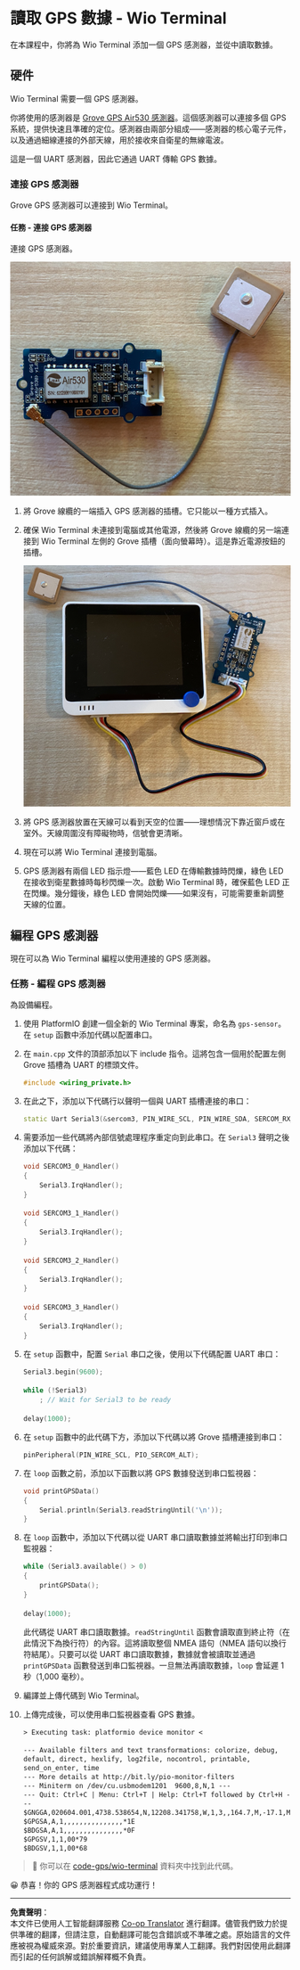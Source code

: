<!--
CO_OP_TRANSLATOR_METADATA:
{
  "original_hash": "da6ae0a795cf06be33d23ca5b8493fc8",
  "translation_date": "2025-08-26T15:45:45+00:00",
  "source_file": "3-transport/lessons/1-location-tracking/wio-terminal-gps-sensor.md",
  "language_code": "hk"
}
-->
# 讀取 GPS 數據 - Wio Terminal

在本課程中，你將為 Wio Terminal 添加一個 GPS 感測器，並從中讀取數據。

## 硬件

Wio Terminal 需要一個 GPS 感測器。

你將使用的感測器是 [Grove GPS Air530 感測器](https://www.seeedstudio.com/Grove-GPS-Air530-p-4584.html)。這個感測器可以連接多個 GPS 系統，提供快速且準確的定位。感測器由兩部分組成——感測器的核心電子元件，以及通過細線連接的外部天線，用於接收來自衛星的無線電波。

這是一個 UART 感測器，因此它通過 UART 傳輸 GPS 數據。

### 連接 GPS 感測器

Grove GPS 感測器可以連接到 Wio Terminal。

#### 任務 - 連接 GPS 感測器

連接 GPS 感測器。

![Grove GPS 感測器](../../../../../translated_images/grove-gps-sensor.247943bf69b03f0d1820ef6ed10c587f9b650e8db55b936851c92412180bd3e2.hk.png)

1. 將 Grove 線纜的一端插入 GPS 感測器的插槽。它只能以一種方式插入。

1. 確保 Wio Terminal 未連接到電腦或其他電源，然後將 Grove 線纜的另一端連接到 Wio Terminal 左側的 Grove 插槽（面向螢幕時）。這是靠近電源按鈕的插槽。

    ![Grove GPS 感測器連接到左側插槽](../../../../../translated_images/wio-gps-sensor.19fd52b81ce58095d5deb3d4e5a1fdd88818d76569b00b1f0d740c92dc986525.hk.png)

1. 將 GPS 感測器放置在天線可以看到天空的位置——理想情況下靠近窗戶或在室外。天線周圍沒有障礙物時，信號會更清晰。

1. 現在可以將 Wio Terminal 連接到電腦。

1. GPS 感測器有兩個 LED 指示燈——藍色 LED 在傳輸數據時閃爍，綠色 LED 在接收到衛星數據時每秒閃爍一次。啟動 Wio Terminal 時，確保藍色 LED 正在閃爍。幾分鐘後，綠色 LED 會開始閃爍——如果沒有，可能需要重新調整天線的位置。

## 編程 GPS 感測器

現在可以為 Wio Terminal 編程以使用連接的 GPS 感測器。

### 任務 - 編程 GPS 感測器

為設備編程。

1. 使用 PlatformIO 創建一個全新的 Wio Terminal 專案，命名為 `gps-sensor`。在 `setup` 函數中添加代碼以配置串口。

1. 在 `main.cpp` 文件的頂部添加以下 include 指令。這將包含一個用於配置左側 Grove 插槽為 UART 的標頭文件。

    ```cpp
    #include <wiring_private.h>
    ```

1. 在此之下，添加以下代碼行以聲明一個與 UART 插槽連接的串口：

    ```cpp
    static Uart Serial3(&sercom3, PIN_WIRE_SCL, PIN_WIRE_SDA, SERCOM_RX_PAD_1, UART_TX_PAD_0);
    ```

1. 需要添加一些代碼將內部信號處理程序重定向到此串口。在 `Serial3` 聲明之後添加以下代碼：

    ```cpp
    void SERCOM3_0_Handler()
    {
        Serial3.IrqHandler();
    }
    
    void SERCOM3_1_Handler()
    {
        Serial3.IrqHandler();
    }
    
    void SERCOM3_2_Handler()
    {
        Serial3.IrqHandler();
    }
    
    void SERCOM3_3_Handler()
    {
        Serial3.IrqHandler();
    }
    ```

1. 在 `setup` 函數中，配置 `Serial` 串口之後，使用以下代碼配置 UART 串口：

    ```cpp
    Serial3.begin(9600);

    while (!Serial3)
        ; // Wait for Serial3 to be ready

    delay(1000);
    ```

1. 在 `setup` 函數中的此代碼下方，添加以下代碼以將 Grove 插槽連接到串口：

    ```cpp
    pinPeripheral(PIN_WIRE_SCL, PIO_SERCOM_ALT);
    ```

1. 在 `loop` 函數之前，添加以下函數以將 GPS 數據發送到串口監視器：

    ```cpp
    void printGPSData()
    {
        Serial.println(Serial3.readStringUntil('\n'));
    }
    ```

1. 在 `loop` 函數中，添加以下代碼以從 UART 串口讀取數據並將輸出打印到串口監視器：

    ```cpp
    while (Serial3.available() > 0)
    {
        printGPSData();
    }
    
    delay(1000);
    ```

    此代碼從 UART 串口讀取數據。`readStringUntil` 函數會讀取直到終止符（在此情況下為換行符）的內容。這將讀取整個 NMEA 語句（NMEA 語句以換行符結尾）。只要可以從 UART 串口讀取數據，數據就會被讀取並通過 `printGPSData` 函數發送到串口監視器。一旦無法再讀取數據，`loop` 會延遲 1 秒（1,000 毫秒）。

1. 編譯並上傳代碼到 Wio Terminal。

1. 上傳完成後，可以使用串口監視器查看 GPS 數據。

    ```output
    > Executing task: platformio device monitor <
    
    --- Available filters and text transformations: colorize, debug, default, direct, hexlify, log2file, nocontrol, printable, send_on_enter, time
    --- More details at http://bit.ly/pio-monitor-filters
    --- Miniterm on /dev/cu.usbmodem1201  9600,8,N,1 ---
    --- Quit: Ctrl+C | Menu: Ctrl+T | Help: Ctrl+T followed by Ctrl+H ---
    $GNGGA,020604.001,4738.538654,N,12208.341758,W,1,3,,164.7,M,-17.1,M,,*67
    $GPGSA,A,1,,,,,,,,,,,,,,,*1E
    $BDGSA,A,1,,,,,,,,,,,,,,,*0F
    $GPGSV,1,1,00*79
    $BDGSV,1,1,00*68
    ```

> 💁 你可以在 [code-gps/wio-terminal](../../../../../3-transport/lessons/1-location-tracking/code-gps/wio-terminal) 資料夾中找到此代碼。

😀 恭喜！你的 GPS 感測器程式成功運行！

---

**免責聲明**：  
本文件已使用人工智能翻譯服務 [Co-op Translator](https://github.com/Azure/co-op-translator) 進行翻譯。儘管我們致力於提供準確的翻譯，但請注意，自動翻譯可能包含錯誤或不準確之處。原始語言的文件應被視為權威來源。對於重要資訊，建議使用專業人工翻譯。我們對因使用此翻譯而引起的任何誤解或錯誤解釋概不負責。